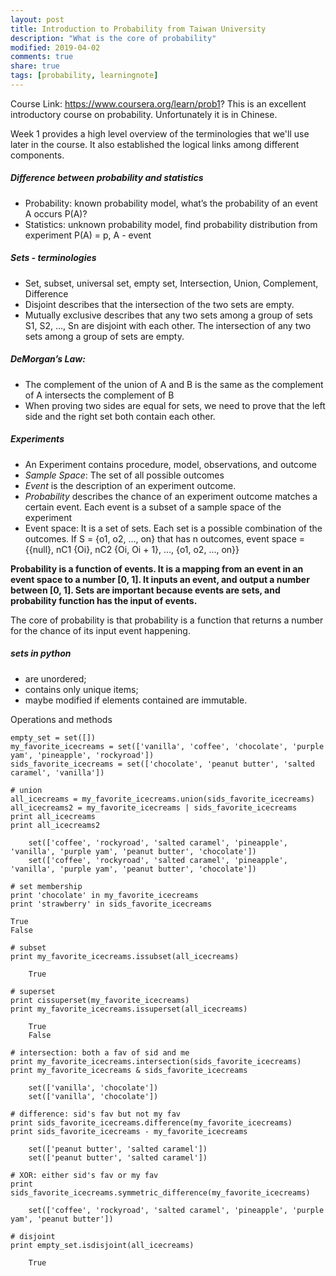 ```yaml
---
layout: post
title: Introduction to Probability from Taiwan University
description: "What is the core of probability"
modified: 2019-04-02
comments: true
share: true
tags: [probability, learningnote]
---
```


Course Link: https://www.coursera.org/learn/prob1?
This is an excellent introductory course on probability. Unfortunately it is in Chinese.

Week 1 provides a high level overview of the terminologies that we'll use later in the course. It also established the logical links among different components. 

##### Difference between probability and statistics
- Probability: known probability model, what’s the probability of an event A occurs P(A)?
- Statistics: unknown probability model, find probability distribution from experiment
P(A) = p, A - event

##### Sets - terminologies

- Set, subset, universal set, empty set, Intersection, Union, Complement, Difference
- Disjoint describes that the intersection of the two sets are empty.
- Mutually exclusive describes that any two sets among a group of sets S1, S2, …, Sn are disjoint with each other. The intersection of any two sets among a group of sets are empty.

##### DeMorgan’s Law:

- The complement of the union of A and B is the same as the complement of A intersects the complement of B
- When proving two sides are equal for sets, we need to prove that the left side and the right set both contain each other. 

##### Experiments
- An Experiment contains procedure, model, observations, and outcome
- *Sample Space*: The set of all possible outcomes
- *Event* is the description of an experiment outcome.
- *Probability* describes the chance of an experiment outcome matches a certain event. Each event is a subset of a sample space of the experiment
- Event space: It is a set of sets. Each set is a possible combination of the outcomes. If S = {o1, o2, …, on} that has n outcomes, event space = {{null}, nC1 {Oi}, nC2 {Oi, Oi + 1}, …, {o1, o2, …, on}}

__Probability is a function of events. It is a mapping from an event in an event space to a number [0, 1]. It inputs an event, and output a number between [0, 1]. Sets are important because events are sets, and probability function has the input of events.__

The core of probability is that probability is a function that returns a number for the chance of its input event happening. 


##### sets in python

* are unordered;
* contains only unique items;
* maybe modified if elements contained are immutable.


Operations and methods



~~~
empty_set = set([])
my_favorite_icecreams = set(['vanilla', 'coffee', 'chocolate', 'purple yam', 'pineapple', 'rockyroad'])
sids_favorite_icecreams = set(['chocolate', 'peanut butter', 'salted caramel', 'vanilla'])
~~~


~~~
# union
all_icecreams = my_favorite_icecreams.union(sids_favorite_icecreams)
all_icecreams2 = my_favorite_icecreams | sids_favorite_icecreams
print all_icecreams
print all_icecreams2
~~~


~~~
    set(['coffee', 'rockyroad', 'salted caramel', 'pineapple', 'vanilla', 'purple yam', 'peanut butter', 'chocolate'])
    set(['coffee', 'rockyroad', 'salted caramel', 'pineapple', 'vanilla', 'purple yam', 'peanut butter', 'chocolate'])
~~~


~~~
# set membership
print 'chocolate' in my_favorite_icecreams
print 'strawberry' in sids_favorite_icecreams
~~~

    True
    False



~~~
# subset
print my_favorite_icecreams.issubset(all_icecreams)
~~~

~~~
    True
~~~


~~~
# superset
print cissuperset(my_favorite_icecreams)
print my_favorite_icecreams.issuperset(all_icecreams)
~~~

~~~
    True
    False
~~~


~~~
# intersection: both a fav of sid and me
print my_favorite_icecreams.intersection(sids_favorite_icecreams)
print my_favorite_icecreams & sids_favorite_icecreams
~~~

~~~
    set(['vanilla', 'chocolate'])
    set(['vanilla', 'chocolate'])
~~~


~~~
# difference: sid's fav but not my fav
print sids_favorite_icecreams.difference(my_favorite_icecreams)
print sids_favorite_icecreams - my_favorite_icecreams
~~~

~~~
    set(['peanut butter', 'salted caramel'])
    set(['peanut butter', 'salted caramel'])
~~~


~~~
# XOR: either sid's fav or my fav
print sids_favorite_icecreams.symmetric_difference(my_favorite_icecreams)
~~~

~~~
    set(['coffee', 'rockyroad', 'salted caramel', 'pineapple', 'purple yam', 'peanut butter'])
~~~


~~~
# disjoint
print empty_set.isdisjoint(all_icecreams)
~~~

~~~
    True
~~~

